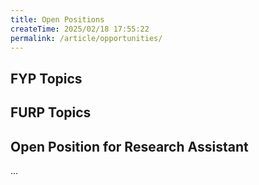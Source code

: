 ```yaml
---
title: Open Positions
createTime: 2025/02/18 17:55:22
permalink: /article/opportunities/
---
```



## FYP Topics

## FURP Topics

## Open Position for Research Assistant


...